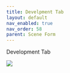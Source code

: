 ```yaml
---
title: Develpment Tab
layout: default
nav_enabled: true
nav_order: 58
parent: Scene Form
---
```


Development Tab

![](media/Scene-Development-Tab.png)
